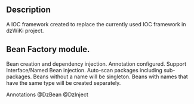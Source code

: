 ## Description
A IOC framework created to replace the currently used IOC framework in dzWiKi project.

## Bean Factory module.
Bean creation and dependency injection.
Annotation configured.
Support Interface/Named Bean injection.
Auto-scan packages including sub-packages.
Beans without a name will be singleton.
Beans with names that have the same type will be created separately.

Annotations
@DzBean
@DzInject
